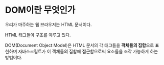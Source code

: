 # DOM이란 무엇인가

우리가 마주하는 웹 브라우저는 HTML 문서이다.

HTML 태그들이 구조를 이루고 있다.

DOM(Document Object Model)은 HTML 문서의 각 태그들을 **객체들의 집합**으로 표현하며 자바스크립트가 이 객체들의 집합에 접근함으로써 요소들을 조작 가능하게 하는 방법이다.
